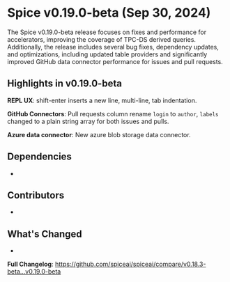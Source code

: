 # Spice v0.19.0-beta (Sep 30, 2024)

The Spice v0.19.0-beta release focuses on fixes and performance for accelerators, improving the coverage of TPC-DS derived queries. Additionally, the release includes several bug fixes, dependency updates, and optimizations, including updated table providers and significantly improved GitHub data connector performance for issues and pull requests.

## Highlights in v0.19.0-beta

**REPL UX**: shift-enter inserts a new line, multi-line, tab indentation.

**GitHub Connectors**: Pull requests column rename `login` to `author`, `labels` changed to a plain string array for both issues and pulls.

**Azure data connector**: New azure blob storage data connector.

## Dependencies

-

## Contributors

-

## What's Changed

-

**Full Changelog**: <https://github.com/spiceai/spiceai/compare/v0.18.3-beta...v0.19.0-beta>
